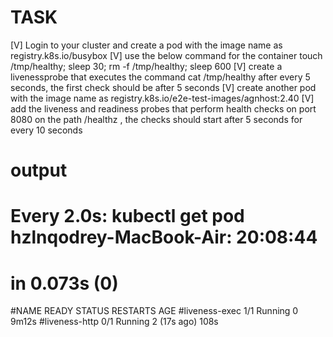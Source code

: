 # TASK

[V] Login to your cluster and create a pod with the image name as registry.k8s.io/busybox
[V] use the below command for the container touch /tmp/healthy; sleep 30; rm -f /tmp/healthy; sleep 600
[V] create a livenessprobe that executes the command cat /tmp/healthy after every 5 seconds, the first check should be after 5 seconds
[V] create another pod with the image name as registry.k8s.io/e2e-test-images/agnhost:2.40
[V] add the liveness and readiness probes that perform health checks on port 8080 on the path /healthz , the checks should start after 5 seconds for every 10 seconds

  # output
  # Every 2.0s: kubectl get pod                                               hzlnqodrey-MacBook-Air: 20:08:44
#                                                                                             in 0.073s (0)
#NAME            READY   STATUS    RESTARTS      AGE
#liveness-exec   1/1     Running   0             9m12s
#liveness-http   0/1     Running   2 (17s ago)   108s
